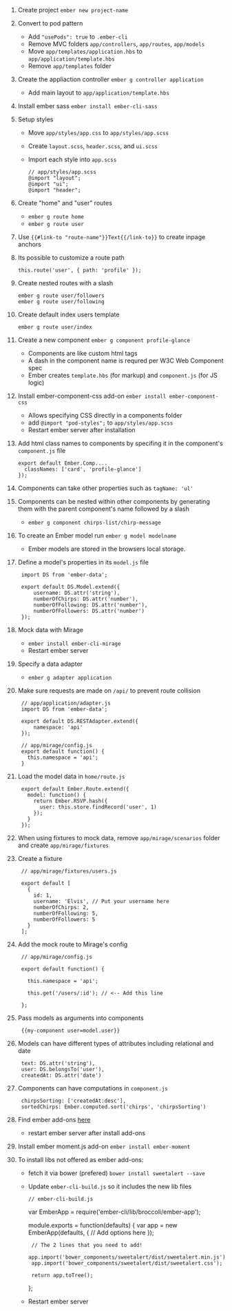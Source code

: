 1. Create project `ember new project-name`

1. Convert to pod pattern
    * Add `"usePods": true` to `.ember-cli`
    * Remove MVC folders `app/controllers`, `app/routes`, `app/models`
    * Move `app/templates/application.hbs` to `app/application/template.hbs`
    * Remove `app/templates` folder

1. Create the appliaction controller `ember g controller application`
   * Add main layout to `app/application/template.hbs`

1. Install ember sass `ember install ember-cli-sass`

1. Setup styles
   * Move `app/styles/app.css` to `app/styles/app.scss`
   * Create `layout.scss`, `header.scss`, and `ui.scss`
   * Import each style into `app.scss`

         // app/styles/app.scss
         @import "layout";
         @import "ui";
         @import "header";

1. Create "home" and "user" routes
   * `ember g route home`
   * `ember g route user`

1. Use `{{#link-to "route-name"}}Text{{/link-to}}` to create inpage anchors

1. Its possible to customize a route path

       this.route('user', { path: 'profile' });
1. Create nested routes with a slash

       ember g route user/followers
       ember g route user/following

1. Create default index users template

       ember g route user/index

1. Create a new component `ember g component profile-glance`
   * Components are like custom html tags
   * A dash in the component name is requred per W3C Web Component spec
   * Ember creates `template.hbs` (for markup) and `component.js` (for JS logic)

1. Install ember-component-css add-on `ember install ember-component-css`
   * Allows specifying CSS directly in a components folder
   * add `@import "pod-styles";` to `app/styles/app.scss`
   * Restart ember server after installation

1. Add html class names to components by specifing it in the component's `component.js` file

       export default Ember.Comp....
         classNames: ['card', 'profile-glance']
       });

1. Components can take other properties such as `tagName: 'ul'`
1. Components can be nested within other components by generating them with the parent component's name followed by a slash
   * `ember g component chirps-list/chirp-message`

1. To create an Ember model run `ember g model modelname`
   * Ember models are stored in the browsers local storage.

1. Define a model's properties in its `model.js` file

        import DS from 'ember-data';

        export default DS.Model.extend({
            username: DS.attr('string'),
            numberOfChirps: DS.attr('number'),
            numberOfFollowing: DS.attr('number'),
            numberOfFollowers: DS.attr('number')
        });

1. Mock data with Mirage
   * `ember install ember-cli-mirage`
   * Restart ember server

1. Specify a data adapter
   * `ember g adapter application`

1. Make sure requests are made on `/api/` to prevent route collision

        // app/application/adapter.js
        import DS from 'ember-data';

        export default DS.RESTAdapter.extend({
            namespace: 'api'
        });

        // app/mirage/config.js
        export default function() {
          this.namespace = 'api';
        }

1. Load the model data in `home/route.js`

        export default Ember.Route.extend({
          model: function() {
            return Ember.RSVP.hash({
              user: this.store.findRecord('user', 1)
            });
          }
        });

1. When using fixtures to mock data, remove `app/mirage/scenarios` folder and create `app/mirage/fixtures`
1. Create a fixture

        // app/mirage/fixtures/users.js

        export default [
          {
            id: 1,
            username: 'Elvis', // Put your username here
            numberOfChirps: 2,
            numberOfFollowing: 5,
            numberOfFollowers: 5
          }
        ];

1. Add the mock route to Mirage's config

        // app/mirage/config.js

        export default function() {

          this.namespace = 'api';

          this.get('/users/:id'); // <-- Add this line

        };

1. Pass models as arguments into components

        {{my-component user=model.user}}

1. Models can have different types of attributes including relational and date

        text: DS.attr('string'),
        user: DS.belongsTo('user'),
        createdAt: DS.attr('date')

1. Components can have computations in `component.js`

        chirpsSorting: ['createdAt:desc'],
        sortedChirps: Ember.computed.sort('chirps', 'chirpsSorting')

1. Find ember add-ons [here](http://www.emberaddons.com/)
   * restart ember server after install add-ons

1. Install ember moment.js add-on `ember install ember-moment`

1. To install libs not offered as ember add-ons:
   * fetch it via bower (prefered) `bower install sweetalert --save`
   * Update `ember-cli-build.js` so it includes the new lib files

         // ember-cli-build.js

        var EmberApp = require('ember-cli/lib/broccoli/ember-app');

        module.exports = function(defaults) {
          var app = new EmberApp(defaults, {
            // Add options here
          });

          // The 2 lines that you need to add!
          app.import('bower_components/sweetalert/dist/sweetalert.min.js');
          app.import('bower_components/sweetalert/dist/sweetalert.css');

          return app.toTree();
        };

   * Restart ember server

